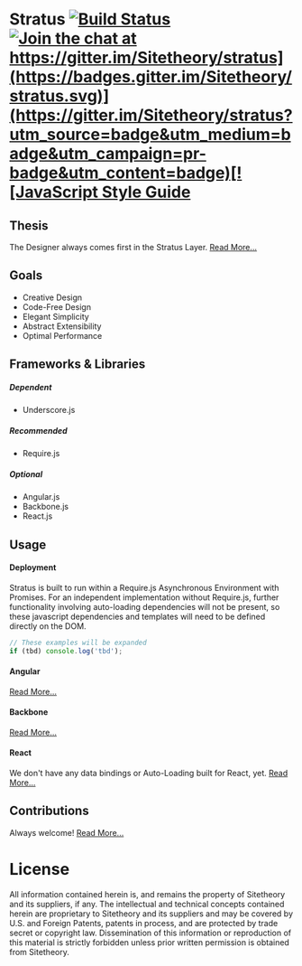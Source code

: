 # Stratus [![Build Status](https://travis-ci.org/Sitetheory/stratus.svg?branch=master)](https://travis-ci.org/Sitetheory/stratus) [![Join the chat at https://gitter.im/Sitetheory/stratus](https://badges.gitter.im/Sitetheory/stratus.svg)](https://gitter.im/Sitetheory/stratus?utm_source=badge&utm_medium=badge&utm_campaign=pr-badge&utm_content=badge)[![JavaScript Style Guide](https://img.shields.io/badge/code_style-standard-brightgreen.svg)](https://standardjs.com)

## Thesis

The Designer always comes first in the Stratus Layer.  [Read More...](docs/Thesis.md)

## Goals

* Creative Design
* Code-Free Design
* Elegant Simplicity
* Abstract Extensibility
* Optimal Performance

## Frameworks & Libraries

##### Dependent

* Underscore.js

##### Recommended

* Require.js

##### Optional

* Angular.js
* Backbone.js
* React.js

## Usage

#### Deployment

Stratus is built to run within a Require.js Asynchronous Environment with Promises.  For an independent implementation without Require.js, further functionality involving auto-loading dependencies will not be present, so these javascript dependencies and templates will need to be defined directly on the DOM. 

```js
// These examples will be expanded
if (tbd) console.log('tbd');
```

#### Angular

[Read More...](docs/Angular.md)

#### Backbone

[Read More...](docs/Backbone.md)

#### React

We don't have any data bindings or Auto-Loading built for React, yet. [Read More...](docs/React.md)

## Contributions

Always welcome!  [Read More...](docs/Contributing.md)

# License

All information contained herein is, and remains the property of Sitetheory and its suppliers, if any. The intellectual and technical concepts contained herein are proprietary to Sitetheory and its suppliers and may be covered by U.S. and Foreign Patents, patents in process, and are protected by trade secret or copyright law.  Dissemination of this information or reproduction of this material is strictly forbidden unless prior written permission is obtained from Sitetheory.